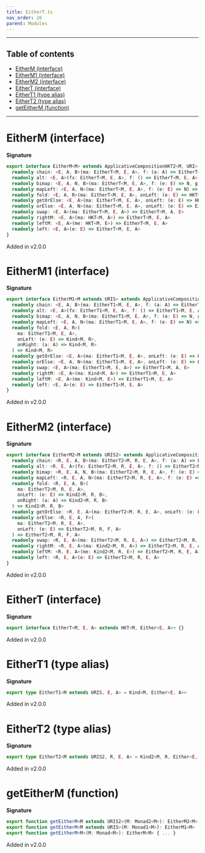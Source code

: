 ```yaml
---
title: EitherT.ts
nav_order: 26
parent: Modules
---
```


---

<h2 class="text-delta">Table of contents</h2>

- [EitherM (interface)](#eitherm-interface)
- [EitherM1 (interface)](#eitherm1-interface)
- [EitherM2 (interface)](#eitherm2-interface)
- [EitherT (interface)](#eithert-interface)
- [EitherT1 (type alias)](#eithert1-type-alias)
- [EitherT2 (type alias)](#eithert2-type-alias)
- [getEitherM (function)](#geteitherm-function)

---

# EitherM (interface)

**Signature**

```ts
export interface EitherM<M> extends ApplicativeCompositionHKT2<M, URI> {
  readonly chain: <E, A, B>(ma: EitherT<M, E, A>, f: (a: A) => EitherT<M, E, B>) => EitherT<M, E, B>
  readonly alt: <E, A>(fx: EitherT<M, E, A>, f: () => EitherT<M, E, A>) => EitherT<M, E, A>
  readonly bimap: <E, A, N, B>(ma: EitherT<M, E, A>, f: (e: E) => N, g: (a: A) => B) => EitherT<M, N, B>
  readonly mapLeft: <E, A, N>(ma: EitherT<M, E, A>, f: (e: E) => N) => EitherT<M, N, A>
  readonly fold: <E, A, R>(ma: EitherT<M, E, A>, onLeft: (e: E) => HKT<M, R>, onRight: (a: A) => HKT<M, R>) => HKT<M, R>
  readonly getOrElse: <E, A>(ma: EitherT<M, E, A>, onLeft: (e: E) => HKT<M, A>) => HKT<M, A>
  readonly orElse: <E, A, N>(ma: EitherT<M, E, A>, onLeft: (e: E) => EitherT<M, N, A>) => EitherT<M, N, A>
  readonly swap: <E, A>(ma: EitherT<M, E, A>) => EitherT<M, A, E>
  readonly rightM: <E, A>(ma: HKT<M, A>) => EitherT<M, E, A>
  readonly leftM: <E, A>(me: HKT<M, E>) => EitherT<M, E, A>
  readonly left: <E, A>(e: E) => EitherT<M, E, A>
}
```

Added in v2.0.0

# EitherM1 (interface)

**Signature**

```ts
export interface EitherM1<M extends URIS> extends ApplicativeComposition12<M, URI> {
  readonly chain: <E, A, B>(ma: EitherT1<M, E, A>, f: (a: A) => EitherT1<M, E, B>) => EitherT1<M, E, B>
  readonly alt: <E, A>(fx: EitherT1<M, E, A>, f: () => EitherT1<M, E, A>) => EitherT1<M, E, A>
  readonly bimap: <E, A, N, B>(ma: EitherT1<M, E, A>, f: (e: E) => N, g: (a: A) => B) => EitherT1<M, N, B>
  readonly mapLeft: <E, A, N>(ma: EitherT1<M, E, A>, f: (e: E) => N) => EitherT1<M, N, A>
  readonly fold: <E, A, R>(
    ma: EitherT1<M, E, A>,
    onLeft: (e: E) => Kind<M, R>,
    onRight: (a: A) => Kind<M, R>
  ) => Kind<M, R>
  readonly getOrElse: <E, A>(ma: EitherT1<M, E, A>, onLeft: (e: E) => Kind<M, A>) => Kind<M, A>
  readonly orElse: <E, A, N>(ma: EitherT1<M, E, A>, onLeft: (e: E) => EitherT1<M, N, A>) => EitherT1<M, N, A>
  readonly swap: <E, A>(ma: EitherT1<M, E, A>) => EitherT1<M, A, E>
  readonly rightM: <E, A>(ma: Kind<M, A>) => EitherT1<M, E, A>
  readonly leftM: <E, A>(me: Kind<M, E>) => EitherT1<M, E, A>
  readonly left: <E, A>(e: E) => EitherT1<M, E, A>
}
```

Added in v2.0.0

# EitherM2 (interface)

**Signature**

```ts
export interface EitherM2<M extends URIS2> extends ApplicativeComposition22<M, URI> {
  readonly chain: <R, E, A, B>(ma: EitherT2<M, R, E, A>, f: (a: A) => EitherT2<M, R, E, B>) => EitherT2<M, R, E, B>
  readonly alt: <R, E, A>(fx: EitherT2<M, R, E, A>, f: () => EitherT2<M, R, E, A>) => EitherT2<M, R, E, A>
  readonly bimap: <R, E, A, N, B>(ma: EitherT2<M, R, E, A>, f: (e: E) => N, g: (a: A) => B) => EitherT2<M, R, N, B>
  readonly mapLeft: <R, E, A, N>(ma: EitherT2<M, R, E, A>, f: (e: E) => N) => EitherT2<M, R, N, A>
  readonly fold: <R, E, A, B>(
    ma: EitherT2<M, R, E, A>,
    onLeft: (e: E) => Kind2<M, R, B>,
    onRight: (a: A) => Kind2<M, R, B>
  ) => Kind2<M, R, B>
  readonly getOrElse: <R, E, A>(ma: EitherT2<M, R, E, A>, onLeft: (e: E) => Kind2<M, R, A>) => Kind2<M, R, A>
  readonly orElse: <R, E, A, F>(
    ma: EitherT2<M, R, E, A>,
    onLeft: (e: E) => EitherT2<M, R, F, A>
  ) => EitherT2<M, R, F, A>
  readonly swap: <R, E, A>(ma: EitherT2<M, R, E, A>) => EitherT2<M, R, A, E>
  readonly rightM: <R, E, A>(ma: Kind2<M, R, A>) => EitherT2<M, R, E, A>
  readonly leftM: <R, E, A>(me: Kind2<M, R, E>) => EitherT2<M, R, E, A>
  readonly left: <R, E, A>(e: E) => EitherT2<M, R, E, A>
}
```

Added in v2.0.0

# EitherT (interface)

**Signature**

```ts
export interface EitherT<M, E, A> extends HKT<M, Either<E, A>> {}
```

Added in v2.0.0

# EitherT1 (type alias)

**Signature**

```ts
export type EitherT1<M extends URIS, E, A> = Kind<M, Either<E, A>>
```

Added in v2.0.0

# EitherT2 (type alias)

**Signature**

```ts
export type EitherT2<M extends URIS2, R, E, A> = Kind2<M, R, Either<E, A>>
```

Added in v2.0.0

# getEitherM (function)

**Signature**

```ts
export function getEitherM<M extends URIS2>(M: Monad2<M>): EitherM2<M>
export function getEitherM<M extends URIS>(M: Monad1<M>): EitherM1<M>
export function getEitherM<M>(M: Monad<M>): EitherM<M> { ... }
```

Added in v2.0.0
